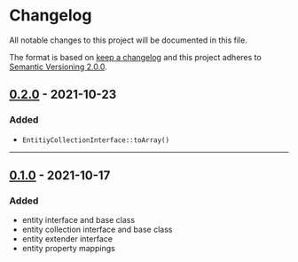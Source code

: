 # Changelog

All notable changes to this project will be documented in this file.

The format is based on [keep a changelog][xtlink-keep-a-changelog]
and this project adheres to [Semantic Versioning 2.0.0][xtlink-semantic-versioning].

## [0.2.0] - 2021-10-23

### Added

* `EntitiyCollectionInterface::toArray()`

[0.2.0]: https://github.com/codekandis/entities/compare/0.1.0..0.2.0

---
## [0.1.0] - 2021-10-17

### Added

* entity interface and base class
* entity collection interface and base class
* entity extender interface
* entity property mappings

[0.1.0]: https://github.com/codekandis/entities/tree/0.1.0



[xtlink-keep-a-changelog]: http://keepachangelog.com/en/1.0.0/
[xtlink-semantic-versioning]: http://semver.org/spec/v2.0.0.html
